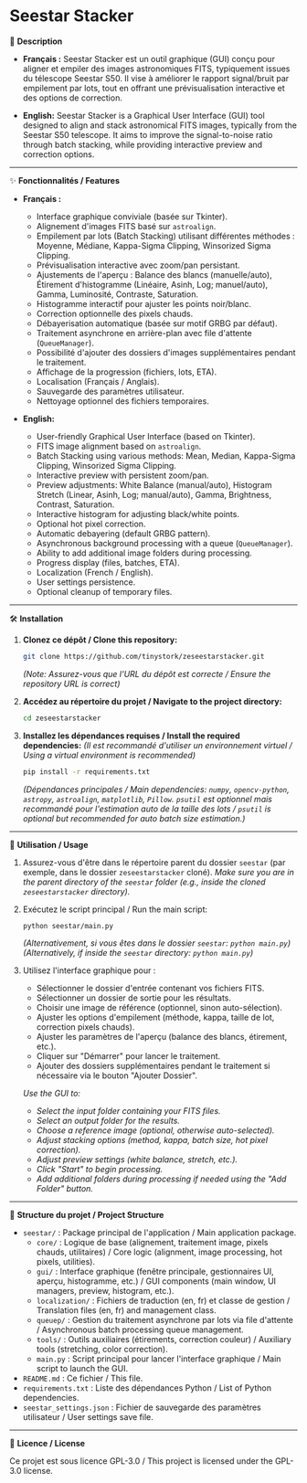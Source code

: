 # Seestar Stacker

📝 **Description**

*   **Français :**
    Seestar Stacker est un outil graphique (GUI) conçu pour aligner et empiler des images astronomiques FITS, typiquement issues du télescope Seestar S50. Il vise à améliorer le rapport signal/bruit par empilement par lots, tout en offrant une prévisualisation interactive et des options de correction.

*   **English:**
    Seestar Stacker is a Graphical User Interface (GUI) tool designed to align and stack astronomical FITS images, typically from the Seestar S50 telescope. It aims to improve the signal-to-noise ratio through batch stacking, while providing interactive preview and correction options.

---

✨ **Fonctionnalités / Features**

*   **Français :**
    *   Interface graphique conviviale (basée sur Tkinter).
    *   Alignement d'images FITS basé sur `astroalign`.
    *   Empilement par lots (Batch Stacking) utilisant différentes méthodes : Moyenne, Médiane, Kappa-Sigma Clipping, Winsorized Sigma Clipping.
    *   Prévisualisation interactive avec zoom/pan persistant.
    *   Ajustements de l'aperçu : Balance des blancs (manuelle/auto), Étirement d'histogramme (Linéaire, Asinh, Log; manuel/auto), Gamma, Luminosité, Contraste, Saturation.
    *   Histogramme interactif pour ajuster les points noir/blanc.
    *   Correction optionnelle des pixels chauds.
    *   Débayerisation automatique (basée sur motif GRBG par défaut).
    *   Traitement asynchrone en arrière-plan avec file d'attente (`QueueManager`).
    *   Possibilité d'ajouter des dossiers d'images supplémentaires pendant le traitement.
    *   Affichage de la progression (fichiers, lots, ETA).
    *   Localisation (Français / Anglais).
    *   Sauvegarde des paramètres utilisateur.
    *   Nettoyage optionnel des fichiers temporaires.

*   **English:**
    *   User-friendly Graphical User Interface (based on Tkinter).
    *   FITS image alignment based on `astroalign`.
    *   Batch Stacking using various methods: Mean, Median, Kappa-Sigma Clipping, Winsorized Sigma Clipping.
    *   Interactive preview with persistent zoom/pan.
    *   Preview adjustments: White Balance (manual/auto), Histogram Stretch (Linear, Asinh, Log; manual/auto), Gamma, Brightness, Contrast, Saturation.
    *   Interactive histogram for adjusting black/white points.
    *   Optional hot pixel correction.
    *   Automatic debayering (default GRBG pattern).
    *   Asynchronous background processing with a queue (`QueueManager`).
    *   Ability to add additional image folders during processing.
    *   Progress display (files, batches, ETA).
    *   Localization (French / English).
    *   User settings persistence.
    *   Optional cleanup of temporary files.

---

🛠️ **Installation**

1.  **Clonez ce dépôt / Clone this repository:**
    ```bash
    git clone https://github.com/tinystork/zeseestarstacker.git
    ```
    *(Note: Assurez-vous que l'URL du dépôt est correcte / Ensure the repository URL is correct)*

2.  **Accédez au répertoire du projet / Navigate to the project directory:**
    ```bash
    cd zeseestarstacker
    ```

3.  **Installez les dépendances requises / Install the required dependencies:**
    *(Il est recommandé d'utiliser un environnement virtuel / Using a virtual environment is recommended)*
    ```bash
    pip install -r requirements.txt
    ```
    *(Dépendances principales / Main dependencies: `numpy`, `opencv-python`, `astropy`, `astroalign`, `matplotlib`, `Pillow`. `psutil` est optionnel mais recommandé pour l'estimation auto de la taille des lots / `psutil` is optional but recommended for auto batch size estimation.)*

---

🚀 **Utilisation / Usage**

1.  Assurez-vous d'être dans le répertoire parent du dossier `seestar` (par exemple, dans le dossier `zeseestarstacker` cloné).
    *Make sure you are in the parent directory of the `seestar` folder (e.g., inside the cloned `zeseestarstacker` directory).*

2.  Exécutez le script principal / Run the main script:
    ```bash
    python seestar/main.py
    ```
    *(Alternativement, si vous êtes dans le dossier `seestar`: `python main.py`)*
    *(Alternatively, if inside the `seestar` directory: `python main.py`)*

3.  Utilisez l'interface graphique pour :
    *   Sélectionner le dossier d'entrée contenant vos fichiers FITS.
    *   Sélectionner un dossier de sortie pour les résultats.
    *   Choisir une image de référence (optionnel, sinon auto-sélection).
    *   Ajuster les options d'empilement (méthode, kappa, taille de lot, correction pixels chauds).
    *   Ajuster les paramètres de l'aperçu (balance des blancs, étirement, etc.).
    *   Cliquer sur "Démarrer" pour lancer le traitement.
    *   Ajouter des dossiers supplémentaires pendant le traitement si nécessaire via le bouton "Ajouter Dossier".

    *Use the GUI to:*
    *   *Select the input folder containing your FITS files.*
    *   *Select an output folder for the results.*
    *   *Choose a reference image (optional, otherwise auto-selected).*
    *   *Adjust stacking options (method, kappa, batch size, hot pixel correction).*
    *   *Adjust preview settings (white balance, stretch, etc.).*
    *   *Click "Start" to begin processing.*
    *   *Add additional folders during processing if needed using the "Add Folder" button.*

---

📂 **Structure du projet / Project Structure**

*   `seestar/` : Package principal de l'application / Main application package.
    *   `core/` : Logique de base (alignement, traitement image, pixels chauds, utilitaires) / Core logic (alignment, image processing, hot pixels, utilities).
    *   `gui/` : Interface graphique (fenêtre principale, gestionnaires UI, aperçu, histogramme, etc.) / GUI components (main window, UI managers, preview, histogram, etc.).
    *   `localization/` : Fichiers de traduction (en, fr) et classe de gestion / Translation files (en, fr) and management class.
    *   `queuep/` : Gestion du traitement asynchrone par lots via file d'attente / Asynchronous batch processing queue management.
    *   `tools/` : Outils auxiliaires (étirements, correction couleur) / Auxiliary tools (stretching, color correction).
    *   `main.py` : Script principal pour lancer l'interface graphique / Main script to launch the GUI.
*   `README.md` : Ce fichier / This file.
*   `requirements.txt` : Liste des dépendances Python / List of Python dependencies.
*   `seestar_settings.json` : Fichier de sauvegarde des paramètres utilisateur / User settings save file.

---

📜 **Licence / License**

Ce projet est sous licence GPL-3.0 / This project is licensed under the GPL-3.0 license.